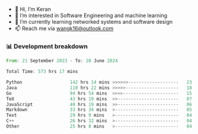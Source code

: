 - 👋 Hi, I’m Keran
- 👀 I’m interested in Software Engineering and machine learning
- 🌱 I’m currently learning networked systems and software design
- 📫 Reach me via wangk16@outlook.com


###  📊 Development breakdown
<!--START_SECTION:waka-->

```rust
From: 21 September 2023 - To: 28 June 2024

Total Time: 573 hrs 17 mins

Python                  142 hrs 14 mins >>>>>>-------------------   23.77 %
Java                    110 hrs 22 mins >>>>>--------------------   18.44 %
Go                      94 hrs 54 mins  >>>>---------------------   15.86 %
TeX                     43 hrs 19 mins  >>-----------------------   07.24 %
JavaScript              40 hrs 19 mins  >>-----------------------   06.74 %
Markdown                33 hrs 34 mins  >------------------------   05.61 %
Text                    29 hrs 9 mins   >------------------------   04.87 %
C++                     26 hrs 32 mins  >------------------------   04.43 %
Other                   25 hrs 8 mins   >------------------------   04.20 %
```

<!--END_SECTION:waka-->

<!---
keran-w/keran-w is a ✨ special ✨ repository because its `README.md` (this file) appears on your GitHub profile.
You can click the Preview link to take a look at your changes.
--->
